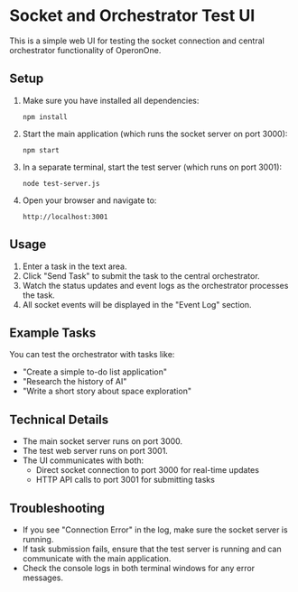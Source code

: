 # Socket and Orchestrator Test UI

This is a simple web UI for testing the socket connection and central orchestrator functionality of OperonOne.

## Setup

1. Make sure you have installed all dependencies:

   ```
   npm install
   ```

2. Start the main application (which runs the socket server on port 3000):

   ```
   npm start
   ```

3. In a separate terminal, start the test server (which runs on port 3001):

   ```
   node test-server.js
   ```

4. Open your browser and navigate to:
   ```
   http://localhost:3001
   ```

## Usage

1. Enter a task in the text area.
2. Click "Send Task" to submit the task to the central orchestrator.
3. Watch the status updates and event logs as the orchestrator processes the task.
4. All socket events will be displayed in the "Event Log" section.

## Example Tasks

You can test the orchestrator with tasks like:

- "Create a simple to-do list application"
- "Research the history of AI"
- "Write a short story about space exploration"

## Technical Details

- The main socket server runs on port 3000.
- The test web server runs on port 3001.
- The UI communicates with both:
  - Direct socket connection to port 3000 for real-time updates
  - HTTP API calls to port 3001 for submitting tasks

## Troubleshooting

- If you see "Connection Error" in the log, make sure the socket server is running.
- If task submission fails, ensure that the test server is running and can communicate with the main application.
- Check the console logs in both terminal windows for any error messages.
